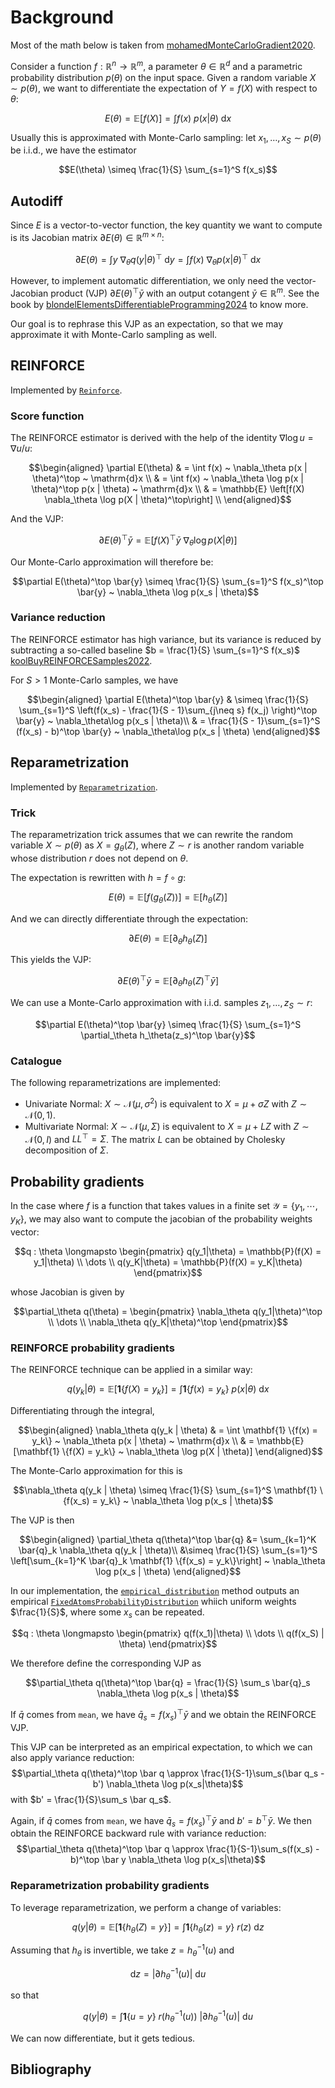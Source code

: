 # Background

Most of the math below is taken from [mohamedMonteCarloGradient2020](@citet).

Consider a function $f: \mathbb{R}^n \to \mathbb{R}^m$, a parameter $\theta \in \mathbb{R}^d$ and a parametric probability distribution $p(\theta)$ on the input space.
Given a random variable $X \sim p(\theta)$, we want to differentiate the expectation of $Y = f(X)$ with respect to $\theta$:

$$E(\theta) = \mathbb{E}[f(X)] = \int f(x) ~ p(x | \theta) ~\mathrm{d} x$$

Usually this is approximated with Monte-Carlo sampling: let $x_1, \dots, x_S \sim p(\theta)$ be i.i.d., we have the estimator

$$E(\theta) \simeq \frac{1}{S} \sum_{s=1}^S f(x_s)$$

## Autodiff

Since $E$ is a vector-to-vector function, the key quantity we want to compute is its Jacobian matrix $\partial E(\theta) \in \mathbb{R}^{m \times n}$:

$$\partial E(\theta) = \int y ~ \nabla_\theta q(y | \theta)^\top ~ \mathrm{d} y = \int f(x) ~ \nabla_\theta p(x | \theta)^\top ~\mathrm{d} x$$

However, to implement automatic differentiation, we only need the vector-Jacobian product (VJP) $\partial E(\theta)^\top \bar{y}$ with an output cotangent $\bar{y} \in \mathbb{R}^m$.
See the book by [blondelElementsDifferentiableProgramming2024](@citet) to know more.

Our goal is to rephrase this VJP as an expectation, so that we may approximate it with Monte-Carlo sampling as well.

## REINFORCE

Implemented by [`Reinforce`](@ref).

### Score function

The REINFORCE estimator is derived with the help of the identity $\nabla \log u = \nabla u / u$:

$$\begin{aligned}
\partial E(\theta)
& = \int f(x) ~ \nabla_\theta p(x | \theta)^\top ~ \mathrm{d}x \\
& = \int f(x) ~ \nabla_\theta \log p(x | \theta)^\top p(x | \theta) ~ \mathrm{d}x \\
& = \mathbb{E} \left[f(X) \nabla_\theta \log p(X | \theta)^\top\right] \\
\end{aligned}$$

And the VJP:

$$\partial E(\theta)^\top \bar{y} = \mathbb{E} \left[f(X)^\top \bar{y} ~\nabla_\theta \log p(X | \theta)\right]$$

Our Monte-Carlo approximation will therefore be:

$$\partial E(\theta)^\top \bar{y} \simeq \frac{1}{S} \sum_{s=1}^S f(x_s)^\top \bar{y} ~ \nabla_\theta \log p(x_s | \theta)$$

### Variance reduction

The REINFORCE estimator has high variance, but its variance is reduced by subtracting a so-called baseline $b = \frac{1}{S} \sum_{s=1}^S f(x_s)$ [koolBuyREINFORCESamples2022](@citep).

For $S > 1$ Monte-Carlo samples, we have

$$\begin{aligned}
\partial E(\theta)^\top \bar{y} 
& \simeq \frac{1}{S} \sum_{s=1}^S \left(f(x_s) - \frac{1}{S - 1}\sum_{j\neq s} f(x_j) \right)^\top \bar{y} ~ \nabla_\theta\log p(x_s | \theta)\\
& = \frac{1}{S - 1}\sum_{s=1}^S (f(x_s) - b)^\top \bar{y} ~ \nabla_\theta\log p(x_s | \theta)
\end{aligned}$$

## Reparametrization

Implemented by [`Reparametrization`](@ref).

### Trick

The reparametrization trick assumes that we can rewrite the random variable $X \sim p(\theta)$ as $X = g_\theta(Z)$, where $Z \sim r$ is another random variable whose distribution $r$ does not depend on $\theta$.

The expectation is rewritten with $h = f \circ g$:

$$E(\theta) = \mathbb{E}\left[ f(g_\theta(Z)) \right] = \mathbb{E}\left[ h_\theta(Z) \right]$$

And we can directly differentiate through the expectation:

$$\partial E(\theta) = \mathbb{E} \left[ \partial_\theta h_\theta(Z) \right]$$

This yields the VJP:

$$\partial E(\theta)^\top \bar{y} = \mathbb{E} \left[ \partial_\theta h_\theta(Z)^\top \bar{y} \right]$$

We can use a Monte-Carlo approximation with i.i.d. samples $z_1, \dots, z_S \sim r$:

$$\partial E(\theta)^\top \bar{y} \simeq \frac{1}{S} \sum_{s=1}^S \partial_\theta h_\theta(z_s)^\top \bar{y}$$

### Catalogue

The following reparametrizations are implemented:

- Univariate Normal: $X \sim \mathcal{N}(\mu, \sigma^2)$ is equivalent to $X = \mu + \sigma Z$ with $Z \sim \mathcal{N}(0, 1)$.
- Multivariate Normal: $X \sim \mathcal{N}(\mu, \Sigma)$ is equivalent to $X = \mu + L Z$ with $Z \sim \mathcal{N}(0, I)$ and $L L^\top = \Sigma$. The matrix $L$ can be obtained by Cholesky decomposition of $\Sigma$.

## Probability gradients

In the case where $f$ is a function that takes values in a finite set $\mathcal{Y} = \{y_1, \cdots, y_K\}$, we may also want to compute the jacobian of the probability weights vector:

$$q : \theta \longmapsto \begin{pmatrix} q(y_1|\theta) = \mathbb{P}(f(X) = y_1|\theta) \\ \dots \\ q(y_K|\theta) = \mathbb{P}(f(X) = y_K|\theta) \end{pmatrix}$$

whose Jacobian is given by

$$\partial_\theta q(\theta) = \begin{pmatrix} \nabla_\theta q(y_1|\theta)^\top \\ \dots \\ \nabla_\theta q(y_K|\theta)^\top \end{pmatrix}$$

### REINFORCE probability gradients

The REINFORCE technique can be applied in a similar way:

$$q(y_k | \theta) = \mathbb{E}[\mathbf{1}\{f(X) = y_k\}]  = \int \mathbf{1} \{f(x) = y_k\} ~ p(x | \theta) ~ \mathrm{d}x$$

Differentiating through the integral,

$$\begin{aligned}
\nabla_\theta q(y_k | \theta)
& = \int \mathbf{1} \{f(x) = y_k\} ~ \nabla_\theta p(x | \theta) ~ \mathrm{d}x \\
& = \mathbb{E} [\mathbf{1} \{f(X) = y_k\} ~ \nabla_\theta \log p(X | \theta)]
\end{aligned}$$

The Monte-Carlo approximation for this is

$$\nabla_\theta q(y_k | \theta) \simeq \frac{1}{S} \sum_{s=1}^S \mathbf{1} \{f(x_s) = y_k\} ~ \nabla_\theta \log p(x_s | \theta)$$

The VJP is then

$$\begin{aligned}
\partial_\theta q(\theta)^\top \bar{q} &= \sum_{k=1}^K \bar{q}_k \nabla_\theta q(y_k | \theta)\\
&\simeq  \frac{1}{S} \sum_{s=1}^S \left[\sum_{k=1}^K \bar{q}_k \mathbf{1} \{f(x_s) = y_k\}\right] ~ \nabla_\theta \log p(x_s | \theta)
\end{aligned}$$

In our implementation, the [`empirical_distribution`](@ref) method outputs an empirical [`FixedAtomsProbabilityDistribution`](@ref) whiich uniform weights $\frac{1}{S}$, where some $x_s$ can be repeated.

$$q : \theta \longmapsto \begin{pmatrix} q(f(x_1)|\theta) \\ \dots \\ q(f(x_S) | \theta) \end{pmatrix}$$

We therefore define the corresponding VJP as

$$\partial_\theta q(\theta)^\top \bar{q} = \frac{1}{S} \sum_s \bar{q}_s \nabla_\theta \log p(x_s | \theta)$$

If $\bar q$ comes from `mean`, we have $\bar q_s = f(x_s)^\top \bar y$ and we obtain the REINFORCE VJP.

This VJP can be interpreted as an empirical expectation, to which we can also apply variance reduction:
$$\partial_\theta q(\theta)^\top \bar q \approx \frac{1}{S-1}\sum_s(\bar q_s - b') \nabla_\theta \log p(x_s|\theta)$$
with $b' = \frac{1}{S}\sum_s \bar q_s$.

Again, if $\bar q$ comes from `mean`, we have $\bar q_s = f(x_s)^\top \bar y$ and $b' = b^\top \bar y$. We then obtain the REINFORCE backward rule with variance reduction:
$$\partial_\theta q(\theta)^\top \bar q \approx \frac{1}{S-1}\sum_s(f(x_s) - b)^\top \bar y \nabla_\theta \log p(x_s|\theta)$$

### Reparametrization probability gradients

To leverage reparametrization, we perform a change of variables:

$$q(y | \theta) = \mathbb{E}[\mathbf{1}\{h_\theta(Z) = y\}]  = \int \mathbf{1} \{h_\theta(z) = y\} ~ r(z) ~ \mathrm{d}z$$

Assuming that $h_\theta$ is invertible, we take $z = h_\theta^{-1}(u)$ and

$$\mathrm{d}z = |\partial h_{\theta}^{-1}(u)| ~ \mathrm{d}u$$

so that

$$q(y | \theta) = \int \mathbf{1} \{u = y\} ~ r(h_\theta^{-1}(u)) ~ |\partial h_{\theta}^{-1}(u)| ~ \mathrm{d}u$$

We can now differentiate, but it gets tedious.

## Bibliography

```@bibliography
```